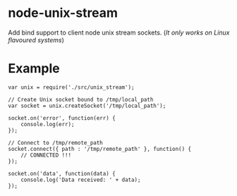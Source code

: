node-unix-stream
================

Add bind support to client node unix stream sockets.
(*It only works on Linux flavoured systems*)


Example
=======
```
var unix = require('./src/unix_stream');

// Create Unix socket bound to /tmp/local_path
var socket = unix.createSocket('/tmp/local_path');

socket.on('error', function(err) {
    console.log(err);
});

// Connect to /tmp/remote_path
socket.connect({ path : '/tmp/remote_path' }, function() {
    // CONNECTED !!!
});

socket.on('data', function(data) {
    console.log('Data received: ' + data);
});
```